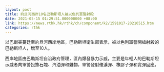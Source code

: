 ```yaml
---
layout: post
title: 約旦河西岸10名巴勒斯坦人被以色列軍警射殺
date: 2021-05-15 01:29:51.000000000 +08:00
link: https://news.rthk.hk/rthk/ch/component/k2/1591017-20210515.htm
categories: rthk
---
```


以巴衝突蔓廷至約旦河西岸地區，巴勒斯坦衛生部表示，被以色列軍警開槍射殺的巴勒斯坦人，增至10人。

西岸地區由巴勒斯坦自治政府管理，區內爆發暴力示威，主要是年輕人的巴勒斯坦示威者向軍警投擲石塊、汽油彈和雜物，軍警發射催淚彈、橡膠子彈和實彈回應。

